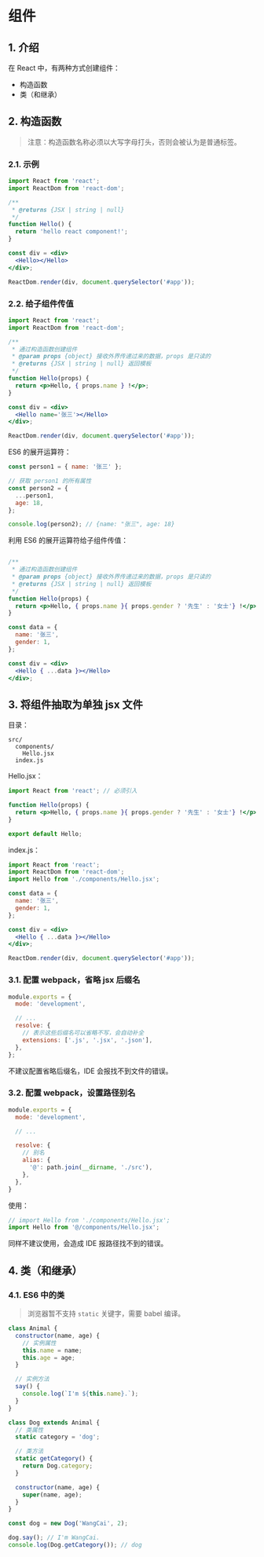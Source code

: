 # 组件

## 1. 介绍

在 React 中，有两种方式创建组件：

* 构造函数
* 类（和继承）

## 2. 构造函数

>注意：构造函数名称必须以大写字母打头，否则会被认为是普通标签。

### 2.1. 示例

```jsx
import React from 'react';
import ReactDom from 'react-dom';

/**
 * @returns {JSX | string | null}
 */
function Hello() {
  return 'hello react component!';
}

const div = <div>
  <Hello></Hello>
</div>;

ReactDom.render(div, document.querySelector('#app'));
```

### 2.2. 给子组件传值

```jsx
import React from 'react';
import ReactDom from 'react-dom';

/**
 * 通过构造函数创建组件
 * @param props {object} 接收外界传递过来的数据，props 是只读的
 * @returns {JSX | string | null} 返回模板
 */
function Hello(props) {
  return <p>Hello, { props.name } !</p>;
}

const div = <div>
  <Hello name='张三'></Hello>
</div>;

ReactDom.render(div, document.querySelector('#app'));
```

ES6 的展开运算符：

```javascript
const person1 = { name: '张三' };

// 获取 person1 的所有属性
const person2 = {
  ...person1,
  age: 18,
};

console.log(person2); // {name: "张三", age: 18}
```

利用 ES6 的展开运算符给子组件传值：

```jsx

/**
 * 通过构造函数创建组件
 * @param props {object} 接收外界传递过来的数据，props 是只读的
 * @returns {JSX | string | null} 返回模板
 */
function Hello(props) {
  return <p>Hello, { props.name }{ props.gender ? '先生' : '女士'} !</p>;
}

const data = {
  name: '张三',
  gender: 1,
};

const div = <div>
  <Hello { ...data }></Hello>
</div>;
```

## 3. 将组件抽取为单独 jsx 文件

目录：

```text
src/
  components/
    Hello.jsx
  index.js
```

Hello.jsx：

```jsx
import React from 'react'; // 必须引入

function Hello(props) {
  return <p>Hello, { props.name }{ props.gender ? '先生' : '女士'} !</p>;
}

export default Hello;
```

index.js：

```jsx
import React from 'react';
import ReactDom from 'react-dom';
import Hello from './components/Hello.jsx';

const data = {
  name: '张三',
  gender: 1,
};

const div = <div>
  <Hello { ...data }></Hello>
</div>;

ReactDom.render(div, document.querySelector('#app'));
```

### 3.1. 配置 webpack，省略 jsx 后缀名

```javascript
module.exports = {
  mode: 'development',

  // ...
  resolve: {
    // 表示这些后缀名可以省略不写，会自动补全
    extensions: ['.js', '.jsx', '.json'],
  },
};
```

不建议配置省略后缀名，IDE 会报找不到文件的错误。

### 3.2. 配置 webpack，设置路径别名

```javascript
module.exports = {
  mode: 'development',

  // ...

  resolve: {
    // 别名
    alias: {
      '@': path.join(__dirname, './src'),
    },
  },
}
```

使用：

```javascript
// import Hello from './components/Hello.jsx';
import Hello from '@/components/Hello.jsx';
```

同样不建议使用，会造成 IDE 报路径找不到的错误。

## 4. 类（和继承）

### 4.1. ES6 中的类

>浏览器暂不支持 `static` 关键字，需要 babel 编译。

```javascript
class Animal {
  constructor(name, age) {
    // 实例属性
    this.name = name;
    this.age = age;
  }

  // 实例方法
  say() {
    console.log(`I'm ${this.name}.`);
  }
}

class Dog extends Animal {
  // 类属性
  static category = 'dog';

  // 类方法
  static getCategory() {
    return Dog.category;
  }

  constructor(name, age) {
    super(name, age);
  }
}

const dog = new Dog('WangCai', 2);

dog.say(); // I'm WangCai.
console.log(Dog.getCategory()); // dog
```